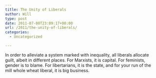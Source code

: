 ```yaml
---
title: The Unity of Liberals
author: Will
type: post
date: 2011-07-08T23:09:17+00:00
url: /2011/the-unity-of-liberals/
categories:
  - Uncategorized

---
```

In order to alleviate a system marked with inequality, all liberals allocate guilt, albeit in different places. For Marxists, it is capital. For feminists, gender is to blame. For libertarians, it is the state, and for your run of the mill whole wheat liberal, it is big business.